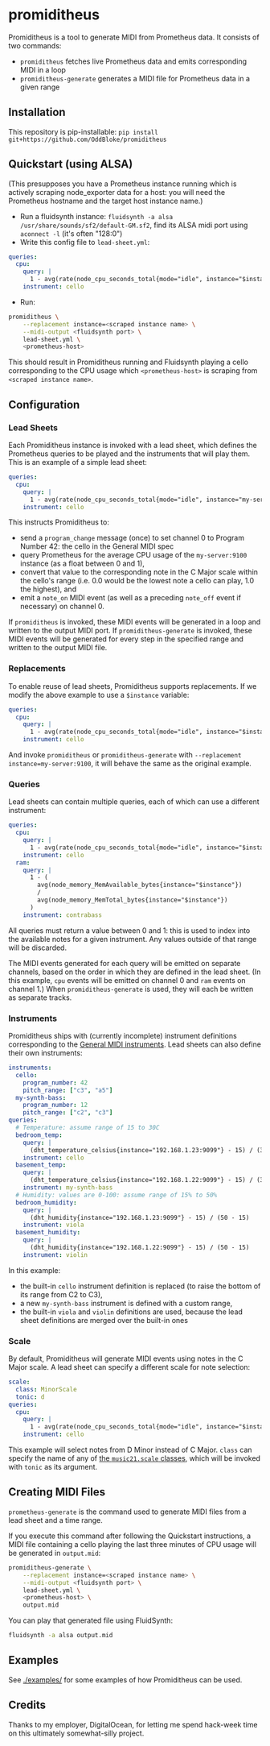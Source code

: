 # promiditheus

Promiditheus is a tool to generate MIDI from Prometheus data.  It consists of two commands:

* `promiditheus` fetches live Prometheus data and emits corresponding MIDI in a loop
* `promiditheus-generate` generates a MIDI file for Prometheus data in a given range

## Installation

This repository is pip-installable: `pip install git+https://github.com/OddBloke/promiditheus`

## Quickstart (using ALSA)

(This presupposes you have a Prometheus instance running which is actively scraping node_exporter
data for a host: you will need the Prometheus hostname and the target host instance name.)

* Run a fluidsynth instance: `fluidsynth -a alsa /usr/share/sounds/sf2/default-GM.sf2`, find its
  ALSA midi port using `aconnect -l` (it's often "128:0")
* Write this config file to `lead-sheet.yml`:

```yml
queries:
  cpu:
    query: |
      1 - avg(rate(node_cpu_seconds_total{mode="idle", instance="$instance"}[30s]))
    instrument: cello
```

* Run:

```sh
promiditheus \
    --replacement instance=<scraped instance name> \
    --midi-output <fluidsynth port> \
    lead-sheet.yml \
    <prometheus-host>
```

This should result in Promiditheus running and Fluidsynth playing a cello corresponding to the CPU
usage which `<prometheus-host>` is scraping from `<scraped instance name>`.

## Configuration

### Lead Sheets

Each Promiditheus instance is invoked with a lead sheet, which defines the Prometheus queries to be
played and the instruments that will play them.  This is an example of a simple lead sheet:

```yaml
queries:
  cpu:
    query: |
      1 - avg(rate(node_cpu_seconds_total{mode="idle", instance="my-server:9100"}[30s]))
    instrument: cello
```

This instructs Promiditheus to:

* send a `program_change` message (once) to set channel 0 to Program Number 42: the cello in the
  General MIDI spec
* query Prometheus for the average CPU usage of the `my-server:9100` instance (as a float between 0
  and 1),
* convert that value to the corresponding note in the C Major scale within the cello's range (i.e.
  0.0 would be the lowest note a cello can play, 1.0 the highest), and
* emit a `note_on` MIDI event (as well as a preceding `note_off` event if necessary) on channel 0.

If `promiditheus` is invoked, these MIDI events will be generated in a loop and written to the
output MIDI port.  If `promiditheus-generate` is invoked, these MIDI events will be generated for
every step in the specified range and written to the output MIDI file.

### Replacements

To enable reuse of lead sheets, Promiditheus supports replacements.  If we modify the above example
to use a `$instance` variable:

```yaml
queries:
  cpu:
    query: |
      1 - avg(rate(node_cpu_seconds_total{mode="idle", instance="$instance"}[30s]))
    instrument: cello
```

And invoke `promiditheus` or `promiditheus-generate` with `--replacement instance=my-server:9100`,
it will behave the same as the original example.

### Queries

Lead sheets can contain multiple queries, each of which can use a different instrument:

```yaml
queries:
  cpu:
    query: |
      1 - avg(rate(node_cpu_seconds_total{mode="idle", instance="$instance"}[30s]))
    instrument: cello
  ram:
    query: |
      1 - (
        avg(node_memory_MemAvailable_bytes{instance="$instance"})
        /
        avg(node_memory_MemTotal_bytes{instance="$instance"})
      )
    instrument: contrabass
```

All queries must return a value between 0 and 1: this is used to index into the available notes for
a given instrument.  Any values outside of that range will be discarded.

The MIDI events generated for each query will be emitted on separate channels, based on the order
in which they are defined in the lead sheet.  (In this example, `cpu` events will be emitted on
channel 0 and `ram` events on channel 1.)  When `promiditheus-generate` is used, they will each be
written as separate tracks.

### Instruments

Promiditheus ships with (currently incomplete) instrument definitions corresponding to the [General
MIDI instruments](https://en.wikipedia.org/wiki/General_MIDI#Program_change_events).  Lead sheets
can also define their own instruments:

```yaml
instruments:
  cello:
    program_number: 42
    pitch_range: ["c3", "a5"]
  my-synth-bass:
    program_number: 12
    pitch_range: ["c2", "c3"]
queries:
  # Temperature: assume range of 15 to 30C
  bedroom_temp:
    query: |
      (dht_temperature_celsius{instance="192.168.1.23:9099"} - 15) / (30 - 15)
    instrument: cello
  basement_temp:
    query: |
      (dht_temperature_celsius{instance="192.168.1.22:9099"} - 15) / (30 - 15)
    instrument: my-synth-bass
  # Humidity: values are 0-100: assume range of 15% to 50%
  bedroom_humidity:
    query: |
      (dht_humidity{instance="192.168.1.23:9099"} - 15) / (50 - 15)
    instrument: viola
  basement_humidity:
    query: |
      (dht_humidity{instance="192.168.1.22:9099"} - 15) / (50 - 15)
    instrument: violin
```

In this example:

* the built-in `cello` instrument definition is replaced (to raise the bottom of its range from C2
  to C3),
* a new `my-synth-bass` instrument is defined with a custom range,
* the built-in `viola` and `violin` definitions are used, because the lead sheet definitions are
  merged over the built-in ones

### Scale

By default, Promiditheus will generate MIDI events using notes in the C Major scale.  A lead sheet
can specify a different scale for note selection:

```yaml
scale:
  class: MinorScale
  tonic: d
queries:
  cpu:
    query: |
      1 - avg(rate(node_cpu_seconds_total{mode="idle", instance="$instance"}[30s]))
    instrument: cello
```

This example will select notes from D Minor instead of C Major.  `class` can specify the name of
any of [the `music21.scale`
classes](https://web.mit.edu/music21/doc/moduleReference/moduleScale.html#), which will be invoked
with `tonic` as its argument.

## Creating MIDI Files

`prometheus-generate` is the command used to generate MIDI files from a lead sheet and a time
range.

If you execute this command after following the Quickstart instructions, a MIDI file containing a
cello playing the last three minutes of CPU usage will be generated in `output.mid`:

```sh
promiditheus-generate \
    --replacement instance=<scraped instance name> \
    --midi-output <fluidsynth port> \
    lead-sheet.yml \
    <prometheus-host> \
    output.mid
```

You can play that generated file using FluidSynth:

```sh
fluidsynth -a alsa output.mid
```

## Examples

See [./examples/](./examples/) for some examples of how Promiditheus can be used.

## Credits

Thanks to my employer, DigitalOcean, for letting me spend hack-week time on this ultimately
somewhat-silly project.
